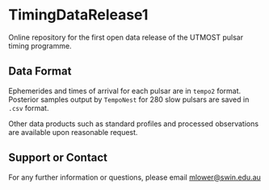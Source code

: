 # TimingDataRelease1
Online repository for the first open data release of the UTMOST pulsar timing programme.

## Data Format

Ephemerides and times of arrival for each pulsar are in `tempo2` format. Posterior samples output by `TempoNest` for 280 slow pulsars are saved in `.csv` format.

Other data products such as standard profiles and processed observations are available upon reasonable request.

## Support or Contact

For any further information or questions, please email mlower@swin.edu.au

